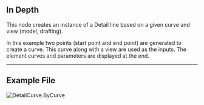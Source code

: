 ## In Depth
This node creates an instance of a Detail line based on a given curve and view (model, drafting).

In this example two points (start point and end point) are generated to create a curve. This curve along with a view are used as the inputs. The element curves and parameters are displayed at the end.

___
## Example File

![DetailCurve.ByCurve](./Revit.Elements.DetailCurve.ByCurve_img.jpg)